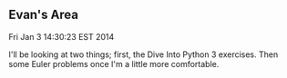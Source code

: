 ## Evan's Area

Fri Jan  3 14:30:23 EST 2014

I'll be looking at two things; first, the Dive Into Python 3 exercises. Then some Euler problems once I'm a little more comfortable.
